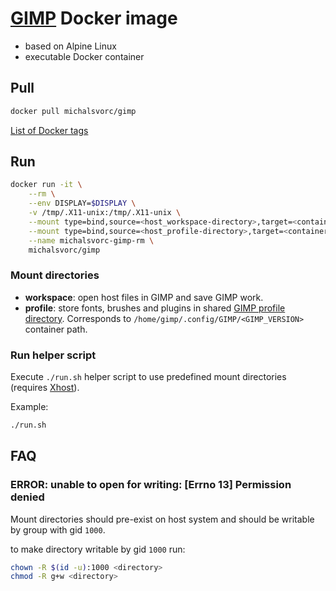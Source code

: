 # [GIMP](https://www.gimp.org/) Docker image
- based on Alpine Linux
- executable Docker container

## Pull
```bash
docker pull michalsvorc/gimp
```
[List of Docker tags](https://hub.docker.com/repository/docker/michalsvorc/gimp/tags)

## Run
```bash
docker run -it \
    --rm \
    --env DISPLAY=$DISPLAY \
    -v /tmp/.X11-unix:/tmp/.X11-unix \
    --mount type=bind,source=<host_workspace-directory>,target=<container_workspace-directory> \
    --mount type=bind,source=<host_profile-directory>,target=<container_profile-directory> \
    --name michalsvorc-gimp-rm \
    michalsvorc/gimp
```

### Mount directories
- **workspace**: open host files in GIMP and save GIMP work.
- **profile**: store fonts, brushes and plugins in shared [GIMP profile directory](https://www.gimp.org/tutorials/GIMPProfile/). Corresponds to `/home/gimp/.config/GIMP/<GIMP_VERSION>` container path.

### Run helper script
Execute `./run.sh` helper script to use predefined mount directories (requires [Xhost](https://jlk.fjfi.cvut.cz/arch/manpages/man/xhost.1)).

Example:
```bash
./run.sh
```

## FAQ

### ERROR: unable to open for writing: [Errno 13] Permission denied
Mount directories should pre-exist on host system and should be writable by group with gid `1000`.

to make directory writable by gid `1000` run:
```bash
chown -R $(id -u):1000 <directory>
chmod -R g+w <directory>
```
